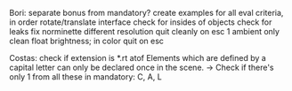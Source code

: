 Bori:
separate bonus from mandatory?
create examples for all eval criteria, in order
rotate/translate interface
check for insides of objects
check for leaks
fix norminette
different resolution
quit cleanly on esc
1 ambient only
clean 	float			brightness; in color
quit on esc


Costas:
check if extension is *.rt
atof
Elements which are defined by a capital letter can only be declared once in
the scene. -> Check if there's only 1 from all these in mandatory: C, A, L 